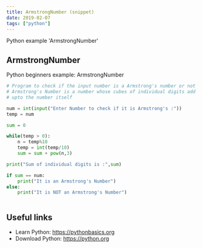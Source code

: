 ```yaml
---
title: ArmstrongNumber (snippet)
date: 2019-02-07
tags: ["python"]
---
```

Python example 'ArmstrongNumber'


## ArmstrongNumber

Python beginners example: ArmstrongNumber

```python
# Program to check if the input number is a Armstrong's number or not
# Armstrong's Number is a number whose cubes of individual digits add
# upto the number itself

num = int(input("Enter Number to check if it is Armstrong's :"))
temp = num

sum = 0

while(temp > 0):
    n = temp%10
    temp = int(temp/10)
    sum = sum + pow(n,3)

print("Sum of individual digits is :",sum)

if sum == num:
    print("It is an Armstrong's Number")
else:
    print("It is NOT an Armstrong's Number")
    


```

## Useful links

- Learn Python: https://pythonbasics.org
- Download Python: https://python.org
